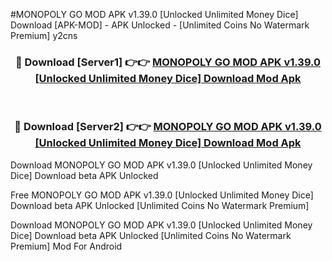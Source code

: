 #MONOPOLY GO MOD APK v1.39.0 [Unlocked Unlimited Money Dice] Download [APK-MOD] - APK Unlocked - [Unlimited Coins No Watermark Premium] y2cns



<div align="center">

<h3>🔴 Download [Server1] 👉👉 <a href="https://momento.my/?title=MONOPOLY_GO_MOD_APK_v1.39.0_[Unlocked_Unlimited_Money_Dice]_Download">MONOPOLY GO MOD APK v1.39.0 [Unlocked Unlimited Money Dice] Download Mod Apk</a></h3><br>

<h3>🔴 Download [Server2] 👉👉 <a href="https://momento.my/?title=MONOPOLY_GO_MOD_APK_v1.39.0_[Unlocked_Unlimited_Money_Dice]_Download">MONOPOLY GO MOD APK v1.39.0 [Unlocked Unlimited Money Dice] Download Mod Apk</a></h3>
</div>



Download MONOPOLY GO MOD APK v1.39.0 [Unlocked Unlimited Money Dice] Download beta APK Unlocked

Free MONOPOLY GO MOD APK v1.39.0 [Unlocked Unlimited Money Dice] Download beta APK Unlocked [Unlimited Coins No Watermark Premium]

Download MONOPOLY GO MOD APK v1.39.0 [Unlocked Unlimited Money Dice] Download beta APK Unlocked [Unlimited Coins No Watermark Premium] Mod For Android
